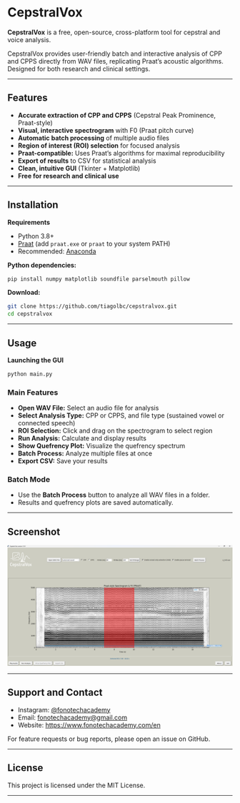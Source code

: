 
# CepstralVox

**CepstralVox** is a free, open-source, cross-platform tool for cepstral and voice analysis.

CepstralVox provides user-friendly batch and interactive analysis of CPP and CPPS directly from WAV files, replicating Praat’s acoustic algorithms. Designed for both research and clinical settings.

---

## Features

- **Accurate extraction of CPP and CPPS** (Cepstral Peak Prominence, Praat-style)
- **Visual, interactive spectrogram** with F0 (Praat pitch curve)
- **Automatic batch processing** of multiple audio files
- **Region of interest (ROI) selection** for focused analysis
- **Praat-compatible:** Uses Praat’s algorithms for maximal reproducibility
- **Export of results** to CSV for statistical analysis
- **Clean, intuitive GUI** (Tkinter + Matplotlib)
- **Free for research and clinical use**

---

## Installation

**Requirements**
- Python 3.8+
- [Praat](https://www.fon.hum.uva.nl/praat/) (add `praat.exe` or `praat` to your system PATH)
- Recommended: [Anaconda](https://www.anaconda.com/products/distribution)

**Python dependencies:**
```bash
pip install numpy matplotlib soundfile parselmouth pillow
```

**Download:**
```bash
git clone https://github.com/tiagolbc/cepstralvox.git
cd cepstralvox
```

---

## Usage

**Launching the GUI**
```bash
python main.py
```

### Main Features

- **Open WAV File:** Select an audio file for analysis
- **Select Analysis Type:** CPP or CPPS, and file type (sustained vowel or connected speech)
- **ROI Selection:** Click and drag on the spectrogram to select region
- **Run Analysis:** Calculate and display results
- **Show Quefrency Plot:** Visualize the quefrency spectrum
- **Batch Process:** Analyze multiple files at once
- **Export CSV:** Save your results

### Batch Mode

- Use the **Batch Process** button to analyze all WAV files in a folder.
- Results and quefrency plots are saved automatically.

---

## Screenshot

![CepstralVox GUI](figures/gui.png)

---

## Support and Contact

- Instagram: [@fonotechacademy](https://instagram.com/fonotechacademy)
- Email: fonotechacademy@gmail.com
- Website: https://www.fonotechacademy.com/en

For feature requests or bug reports, please open an issue on GitHub.

---

## License

This project is licensed under the MIT License.

---
